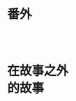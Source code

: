 <div class="title-box">
    <h1 class="part-title">
        <div class="first-title"><p>番外</p></div>
        <br />
        <div class="last-title"><p>在故事之外<br />的故事</p></div>
    </h1>
</div>
